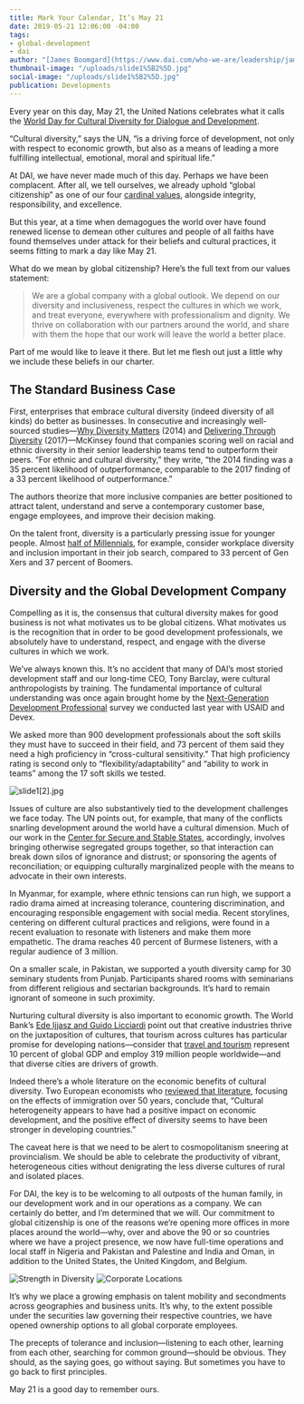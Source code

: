 ```yaml
---
title: Mark Your Calendar, It’s May 21
date: 2019-05-21 12:06:00 -04:00
tags:
- global-development
- dai
author: "[James Boomgard](https://www.dai.com/who-we-are/leadership/james-boomgard)"
thumbnail-image: "/uploads/slide1%5B2%5D.jpg"
social-image: "/uploads/slide1%5B2%5D.jpg"
publication: Developments
---
```


Every year on this day, May 21, the United Nations celebrates what it calls the [World Day for Cultural Diversity for Dialogue and Development](https://www.un.org/en/events/culturaldiversityday/index.shtml).

“Cultural diversity,” says the UN, “is a driving force of development, not only with respect to economic growth, but also as a means of leading a more fulfilling intellectual, emotional, moral and spiritual life.”



At DAI, we have never made much of this day. Perhaps we have been complacent. After all, we tell ourselves, we already uphold “global citizenship” as one of our four [cardinal values](https://www.dai.com/who-we-are/mission-and-values), alongside integrity, responsibility, and excellence.
 
But this year, at a time when demagogues the world over have found renewed license to demean other cultures and people of all faiths have found themselves under attack for their beliefs and cultural practices, it seems fitting to mark a day like May 21.

What do we mean by global citizenship? Here’s the full text from our values statement:

> We are a global company with a global outlook. We depend on our diversity and inclusiveness, respect the cultures in which we work, and treat everyone, everywhere with professionalism and dignity. We thrive on collaboration with our partners around the world, and share with them the hope that our work will leave the world a better place.

Part of me would like to leave it there. But let me flesh out just a little why we include these beliefs in our charter.

## The Standard Business Case

First, enterprises that embrace cultural diversity (indeed diversity of all kinds) do better as businesses. In consecutive and increasingly well-sourced studies—[Why Diversity Matters](https://www.mckinsey.com/business-functions/organization/our-insights/why-diversity-matters) (2014) and [Delivering Through Diversity](https://www.mckinsey.com/business-functions/organization/our-insights/delivering-through-diversity) (2017)—McKinsey found that companies scoring well on racial and ethnic diversity in their senior leadership teams tend to outperform their peers. “For ethnic and cultural diversity,” they write, “the 2014 finding was a 35 percent likelihood of outperformance, comparable to the 2017 finding of a 33 percent likelihood of outperformance.”

The authors theorize that more inclusive companies are better positioned to attract talent, understand and serve a contemporary customer base, engage employees, and improve their decision making.

On the talent front, diversity is a particularly pressing issue for younger people. Almost [half of Millennials](https://instituteforpr.org/nearly-half-american-millennials-say-diverse-inclusive-workplace-important-factor-job-search/), for example, consider workplace diversity and inclusion important in their job search, compared to 33 percent of Gen Xers and 37 percent of Boomers.

## Diversity and the Global Development Company

Compelling as it is, the consensus that cultural diversity makes for good business is not what motivates us to be global citizens. What motivates us is the recognition that in order to be good development professionals, we absolutely have to understand, respect, and engage with the diverse cultures in which we work.

We’ve always known this. It’s no accident that many of DAI’s most storied development staff and our long-time CEO, Tony Barclay, were cultural anthropologists by training. The fundamental importance of cultural understanding was once again brought home by the [Next-Generation Development Professional](http://reports.devex.com/nextgenpro/) survey we conducted last year with USAID and Devex.

We asked more than 900 development professionals about the soft skills they must have to succeed in their field, and 73 percent of them said they need a high proficiency in “cross-cultural sensitivity.” That high proficiency rating is second only to “flexibility/adaptability” and “ability to work in teams” among the 17 soft skills we tested.

![slide1[2].jpg](/uploads/slide1%5B2%5D.jpg)

Issues of culture are also substantively tied to the development challenges we face today. The UN points out, for example, that many of the conflicts snarling development around the world have a cultural dimension. Much of our work in the [Center for Secure and Stable States](https://www.dai.com/our-work/solutions/fragile-states), accordingly, involves bringing otherwise segregated groups together, so that interaction can break down silos of ignorance and distrust; or sponsoring the agents of reconciliation; or equipping culturally marginalized people with the means to advocate in their own interests. 

In Myanmar, for example, where ethnic tensions can run high, we support a radio drama aimed at increasing tolerance, countering discrimination, and encouraging responsible engagement with social media. Recent storylines, centering on different cultural practices and religions, were found in a recent evaluation to resonate with listeners and make them more empathetic. The drama reaches 40 percent of Burmese listeners, with a regular audience of 3 million.

On a smaller scale, in Pakistan, we supported a youth diversity camp for 30 seminary students from Punjab. Participants shared rooms with seminarians from different religious and sectarian backgrounds. It’s hard to remain ignorant of someone in such proximity.

Nurturing cultural diversity is also important to economic growth. The World Bank’s [Ede Ijjasz and Guido Licciardi](https://blogs.worldbank.org/voices/why-cultural-diversity-matters-development) point out that creative industries thrive on the juxtaposition of cultures, that tourism across cultures has particular promise for developing nations—consider that [travel and tourism](https://www.wttc.org/about/media-centre/press-releases/press-releases/2019/travel-tourism-continues-strong-growth-above-global-gdp/) represent 10 percent of global GDP and employ 319 million people worldwide—and that diverse cities are drivers of growth.

Indeed there’s a whole literature on the economic benefits of cultural diversity. Two European economists who [reviewed that literature](https://voxeu.org/article/diversity-and-economic-development), focusing on the effects of immigration over 50 years, conclude that, “Cultural heterogeneity appears to have had a positive impact on economic development, and the positive effect of diversity seems to have been stronger in developing countries.”

The caveat here is that we need to be alert to cosmopolitanism sneering at provincialism. We should be able to celebrate the productivity of vibrant, heterogeneous cities without denigrating the less diverse cultures of rural and isolated places.	

For DAI, the key is to be welcoming to all outposts of the human family, in our development work and in our operations as a company. We can certainly do better, and I’m determined that we will. Our commitment to global citizenship is one of the reasons we’re opening more offices in more places around the world—why, over and above the 90 or so countries where we have a project presence, we now have full-time operations and local staff in Nigeria and Pakistan and Palestine and India and Oman, in addition to the United States, the United Kingdom, and Belgium. 

![Strength in Diversity](/uploads/slide2.jpg)
![Corporate Locations](/uploads/slide3.jpg)

It’s why we place a growing emphasis on talent mobility and secondments across geographies and business units. It’s why, to the extent possible under the securities law governing their respective countries, we have opened ownership options to all global corporate employees. 

The precepts of tolerance and inclusion—listening to each other, learning from each other, searching for common ground—should be obvious. They should, as the saying goes, go without saying. But sometimes you have to go back to first principles.

May 21 is a good day to remember ours.

